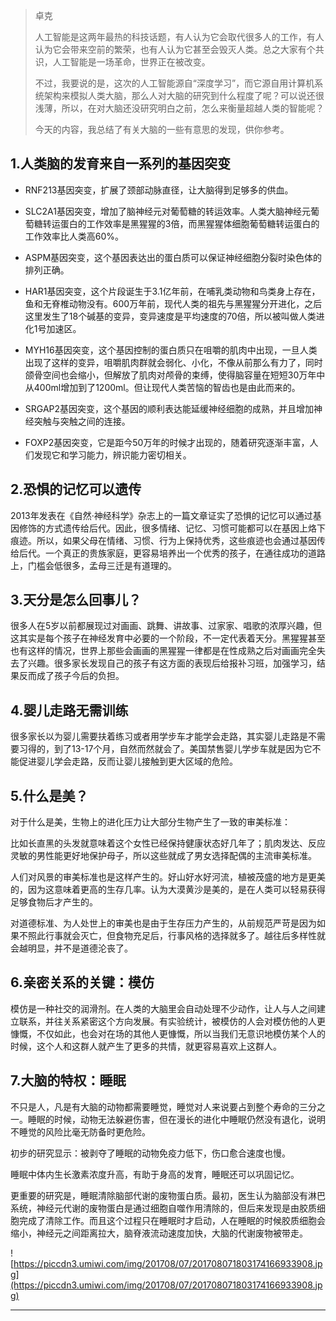 > 卓克
> 
> 人工智能是这两年最热的科技话题，有人认为它会取代很多人的工作，有人认为它会带来空前的繁荣，也有人认为它甚至会毁灭人类。总之大家有个共识，人工智能是一场革命，世界正在被改变。
> 
> 不过，我要说的是，这次的人工智能源自“深度学习”，而它源自用计算机系统架构来模拟人类大脑，那么人对大脑的研究到什么程度了呢？可以说还很浅薄，所以，在对大脑还没研究明白之前，怎么来衡量超越人类的智能呢？
> 
> 今天的内容，我总结了有关大脑的一些有意思的发现，供你参考。

## 1.人类脑的发育来自一系列的基因突变

* RNF213基因突变，扩展了颈部动脉直径，让大脑得到足够多的供血。

* SLC2A1基因突变，增加了脑神经元对葡萄糖的转运效率。人类大脑神经元葡萄糖转运蛋白的工作效率是黑猩猩的3倍，而黑猩猩体细胞葡萄糖转运蛋白的工作效率比人类高60%。

* ASPM基因突变，这个基因表达出的蛋白质可以保证神经细胞分裂时染色体的排列正确。

* HAR1基因突变，这个片段诞生于3.1亿年前，在哺乳类动物和鸟类身上存在，鱼和无脊椎动物没有。600万年前，现代人类的祖先与黑猩猩分开进化，之后这里发生了18个碱基的变异，变异速度是平均速度的70倍，所以被叫做人类进化1号加速区。

* MYH16基因突变，这个基因控制的蛋白质只在咀嚼的肌肉中出现，一旦人类出现了这样的变异，咀嚼肌肉群就会弱化、小化，不像从前那么有力了，同时颌骨空间也会缩小，但解放了肌肉对颅骨的束缚，使得脑容量在短短30万年中从400ml增加到了1200ml。但让现代人类苦恼的智齿也是由此而来的。

* SRGAP2基因突变，这个基因的顺利表达能延缓神经细胞的成熟，并且增加神经突触与突触之间的连接。

* FOXP2基因突变，它是距今50万年的时候才出现的，随着研究逐渐丰富，人们发现它和学习能力，辨识能力密切相关。

## 2.恐惧的记忆可以遗传

2013年发表在《自然·神经科学》杂志上的一篇文章证实了恐惧的记忆可以通过基因修饰的方式遗传给后代。因此，很多情绪、记忆、习惯可能都可以在基因上烙下痕迹。所以，如果父母在情绪、习惯、行为上保持优秀，这些痕迹也会通过基因传给后代。一个真正的贵族家庭，更容易培养出一个优秀的孩子，在通往成功的道路上，门槛会低很多，孟母三迁是有道理的。

## 3.天分是怎么回事儿？

很多人在5岁以前都展现过对画画、跳舞、讲故事、过家家、唱歌的浓厚兴趣，但这其实是每个孩子在神经发育中必要的一个阶段，不一定代表着天分。黑猩猩甚至也有这样的情况，世界上那些会画画的黑猩猩一律都是在性成熟之后对画画完全失去了兴趣。很多家长发现自己的孩子有这方面的表现后给报补习班，加强学习，结果反而成了孩子今后的负担。

## 4.婴儿走路无需训练

很多家长以为婴儿需要扶着练习或者用学步车才能学会走路，其实婴儿走路是不需要习得的，到了13-17个月，自然而然就会了。美国禁售婴儿学步车就是因为它不能促进婴儿学会走路，反而让婴儿接触到更大区域的危险。

## 5.什么是美？

对于什么是美，生物上的进化压力让大部分生物产生了一致的审美标准：

比如长直黑的头发就意味着这个女性已经保持健康状态好几年了；肌肉发达、反应灵敏的男性能更好地保护母子，所以这些就成了男女选择配偶的主流审美标准。

人们对风景的审美标准也是这样产生的。好山好水好河流，植被茂盛的地方是更美的，因为这意味着更高的生存几率。认为大漠黄沙是美的，是在人类可以轻易获得足够食物后才产生的。

对道德标准、为人处世上的审美也是由于生存压力产生的，从前规范严苛是因为如果不照此行事就会灭亡，但食物充足后，行事风格的选择就多了。越往后多样性就会越明显，并不是道德沦丧了。

## 6.亲密关系的关键：模仿

模仿是一种社交的润滑剂。在人类的大脑里会自动处理不少动作，让人与人之间建立联系，并往关系紧密这个方向发展。有实验统计，被模仿的人会对模仿他的人更慷慨，不仅如此，也会对在场的其他人更慷慨，所以当我们无意识地模仿某个人的时候，这个人和这群人就产生了更多的共情，就更容易喜欢上这群人。

## 7.大脑的特权：睡眠

不只是人，凡是有大脑的动物都需要睡觉，睡觉对人来说要占到整个寿命的三分之一。睡眠的时候，动物无法躲避伤害，但在漫长的进化中睡眠仍然没有退化，说明不睡觉的风险比毫无防备时更危险。

初步的研究显示：被剥夺了睡眠的动物免疫力低下，伤口愈合速度也慢。

睡眠中体内生长激素浓度升高，有助于身高的发育，睡眠还可以巩固记忆。

更重要的研究是，睡眠清除脑部代谢的废物蛋白质。最初，医生认为脑部没有淋巴系统，神经元代谢的废物蛋白是通过细胞自噬作用清除的，但后来发现是由胶质细胞完成了清除工作。而且这个过程只在睡眠时才启动，人在睡眠的时候胶质细胞会缩小，神经元之间距离拉大，脑脊液流动速度加快，大脑的代谢废物被带走。

![https://piccdn3.umiwi.com/img/201708/07/201708071803174166933908.jpg](https://piccdn3.umiwi.com/img/201708/07/201708071803174166933908.jpg)

---
